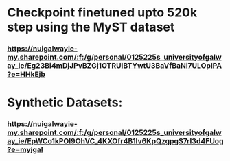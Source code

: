 # Checkpoint finetuned upto 520k step using the MyST dataset


### https://nuigalwayie-my.sharepoint.com/:f:/g/personal/0125225s_universityofgalway_ie/Eg23Bi4mDjJPvBZGj1OTRUIBTYwtU3BaVfBaNi7ULOplPA?e=HHkEjb


# Synthetic Datasets: 

### https://nuigalwayie-my.sharepoint.com/:f:/g/personal/0125225s_universityofgalway_ie/EpWCo1kPOl9OhVC_4KXOfr4B1lv6KpQzgpgS7rI3d4FUog?e=myjgaI
